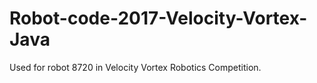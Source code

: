 # Robot-code-2017-Velocity-Vortex-Java
Used for robot 8720 in Velocity Vortex Robotics Competition.

